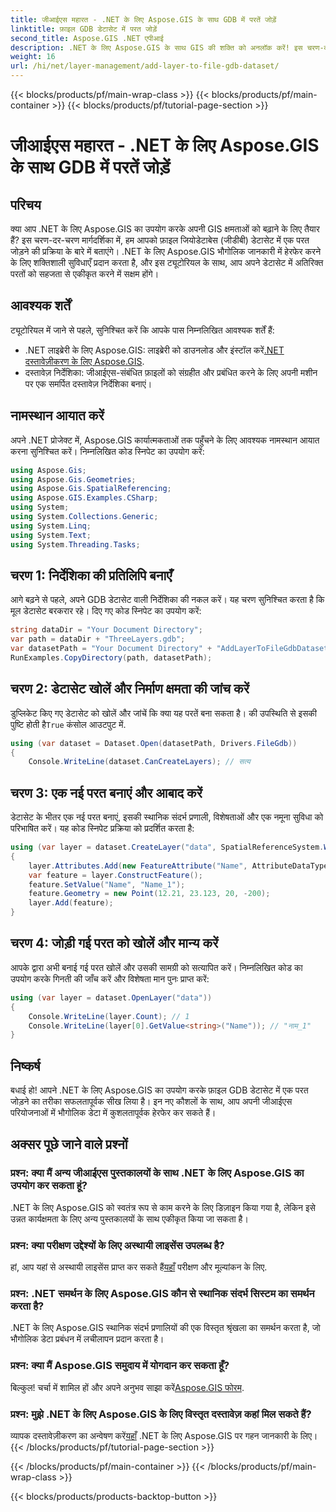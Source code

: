 ```yaml
---
title: जीआईएस महारत - .NET के लिए Aspose.GIS के साथ GDB में परतें जोड़ें
linktitle: फ़ाइल GDB डेटासेट में परत जोड़ें
second_title: Aspose.GIS .NET एपीआई
description: .NET के लिए Aspose.GIS के साथ GIS की शक्ति को अनलॉक करें! इस चरण-दर-चरण ट्यूटोरियल में जानें कि फ़ाइल GDB डेटासेट में परतें कैसे जोड़ें। #भौगोलिक डेटा #असपोज़ #जीआईएस
weight: 16
url: /hi/net/layer-management/add-layer-to-file-gdb-dataset/
---
```


{{< blocks/products/pf/main-wrap-class >}}
{{< blocks/products/pf/main-container >}}
{{< blocks/products/pf/tutorial-page-section >}}

# जीआईएस महारत - .NET के लिए Aspose.GIS के साथ GDB में परतें जोड़ें

## परिचय
क्या आप .NET के लिए Aspose.GIS का उपयोग करके अपनी GIS क्षमताओं को बढ़ाने के लिए तैयार हैं? इस चरण-दर-चरण मार्गदर्शिका में, हम आपको फ़ाइल जियोडेटाबेस (जीडीबी) डेटासेट में एक परत जोड़ने की प्रक्रिया के बारे में बताएंगे। .NET के लिए Aspose.GIS भौगोलिक जानकारी में हेरफेर करने के लिए शक्तिशाली सुविधाएँ प्रदान करता है, और इस ट्यूटोरियल के साथ, आप अपने डेटासेट में अतिरिक्त परतों को सहजता से एकीकृत करने में सक्षम होंगे।
## आवश्यक शर्तें
ट्यूटोरियल में जाने से पहले, सुनिश्चित करें कि आपके पास निम्नलिखित आवश्यक शर्तें हैं:
-  .NET लाइब्रेरी के लिए Aspose.GIS: लाइब्रेरी को डाउनलोड और इंस्टॉल करें[.NET दस्तावेज़ीकरण के लिए Aspose.GIS](https://reference.aspose.com/gis/net/).
- दस्तावेज़ निर्देशिका: जीआईएस-संबंधित फ़ाइलों को संग्रहीत और प्रबंधित करने के लिए अपनी मशीन पर एक समर्पित दस्तावेज़ निर्देशिका बनाएं।
## नामस्थान आयात करें
अपने .NET प्रोजेक्ट में, Aspose.GIS कार्यात्मकताओं तक पहुँचने के लिए आवश्यक नामस्थान आयात करना सुनिश्चित करें। निम्नलिखित कोड स्निपेट का उपयोग करें:
```csharp
using Aspose.Gis;
using Aspose.Gis.Geometries;
using Aspose.Gis.SpatialReferencing;
using Aspose.GIS.Examples.CSharp;
using System;
using System.Collections.Generic;
using System.Linq;
using System.Text;
using System.Threading.Tasks;
```
## चरण 1: निर्देशिका की प्रतिलिपि बनाएँ
आगे बढ़ने से पहले, अपने GDB डेटासेट वाली निर्देशिका की नकल करें। यह चरण सुनिश्चित करता है कि मूल डेटासेट बरकरार रहे। दिए गए कोड स्निपेट का उपयोग करें:
```csharp
string dataDir = "Your Document Directory";
var path = dataDir + "ThreeLayers.gdb";
var datasetPath = "Your Document Directory" + "AddLayerToFileGdbDataset_out.gdb";
RunExamples.CopyDirectory(path, datasetPath);
```
## चरण 2: डेटासेट खोलें और निर्माण क्षमता की जांच करें
 डुप्लिकेट किए गए डेटासेट को खोलें और जांचें कि क्या यह परतें बना सकता है। की उपस्थिति से इसकी पुष्टि होती है`True` कंसोल आउटपुट में.
```csharp
using (var dataset = Dataset.Open(datasetPath, Drivers.FileGdb))
{
    Console.WriteLine(dataset.CanCreateLayers); // सत्य
```
## चरण 3: एक नई परत बनाएं और आबाद करें
डेटासेट के भीतर एक नई परत बनाएं, इसकी स्थानिक संदर्भ प्रणाली, विशेषताओं और एक नमूना सुविधा को परिभाषित करें। यह कोड स्निपेट प्रक्रिया को प्रदर्शित करता है:
```csharp
using (var layer = dataset.CreateLayer("data", SpatialReferenceSystem.Wgs84))
{
    layer.Attributes.Add(new FeatureAttribute("Name", AttributeDataType.String));
    var feature = layer.ConstructFeature();
    feature.SetValue("Name", "Name_1");
    feature.Geometry = new Point(12.21, 23.123, 20, -200);
    layer.Add(feature);
}
```
## चरण 4: जोड़ी गई परत को खोलें और मान्य करें
आपके द्वारा अभी बनाई गई परत खोलें और उसकी सामग्री को सत्यापित करें। निम्नलिखित कोड का उपयोग करके गिनती की जाँच करें और विशेषता मान पुनः प्राप्त करें:
```csharp
using (var layer = dataset.OpenLayer("data"))
{
    Console.WriteLine(layer.Count); // 1
    Console.WriteLine(layer[0].GetValue<string>("Name")); // "नाम_1"
}
```
## निष्कर्ष
बधाई हो! आपने .NET के लिए Aspose.GIS का उपयोग करके फ़ाइल GDB डेटासेट में एक परत जोड़ने का तरीका सफलतापूर्वक सीख लिया है। इन नए कौशलों के साथ, आप अपनी जीआईएस परियोजनाओं में भौगोलिक डेटा में कुशलतापूर्वक हेरफेर कर सकते हैं।
## अक्सर पूछे जाने वाले प्रश्नों
### प्रश्न: क्या मैं अन्य जीआईएस पुस्तकालयों के साथ .NET के लिए Aspose.GIS का उपयोग कर सकता हूं?
.NET के लिए Aspose.GIS को स्वतंत्र रूप से काम करने के लिए डिज़ाइन किया गया है, लेकिन इसे उन्नत कार्यक्षमता के लिए अन्य पुस्तकालयों के साथ एकीकृत किया जा सकता है।
### प्रश्न: क्या परीक्षण उद्देश्यों के लिए अस्थायी लाइसेंस उपलब्ध है?
 हां, आप यहां से अस्थायी लाइसेंस प्राप्त कर सकते हैं[यहाँ](https://purchase.aspose.com/temporary-license/) परीक्षण और मूल्यांकन के लिए.
### प्रश्न: .NET समर्थन के लिए Aspose.GIS कौन से स्थानिक संदर्भ सिस्टम का समर्थन करता है?
.NET के लिए Aspose.GIS स्थानिक संदर्भ प्रणालियों की एक विस्तृत श्रृंखला का समर्थन करता है, जो भौगोलिक डेटा प्रबंधन में लचीलापन प्रदान करता है।
### प्रश्न: क्या मैं Aspose.GIS समुदाय में योगदान कर सकता हूँ?
 बिल्कुल! चर्चा में शामिल हों और अपने अनुभव साझा करें[Aspose.GIS फोरम](https://forum.aspose.com/c/gis/33).
### प्रश्न: मुझे .NET के लिए Aspose.GIS के लिए विस्तृत दस्तावेज़ कहां मिल सकते हैं?
 व्यापक दस्तावेज़ीकरण का अन्वेषण करें[यहाँ](https://reference.aspose.com/gis/net/) .NET के लिए Aspose.GIS पर गहन जानकारी के लिए।
{{< /blocks/products/pf/tutorial-page-section >}}

{{< /blocks/products/pf/main-container >}}
{{< /blocks/products/pf/main-wrap-class >}}

{{< blocks/products/products-backtop-button >}}
